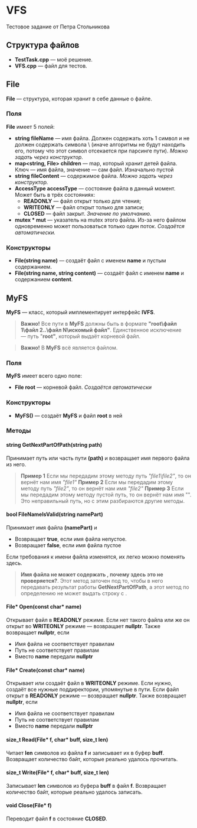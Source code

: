 # VFS

Тестовое задание от Петра Стольникова

## Структура файлов

* **TestTask.cpp** — моё решение.
* **VFS.cpp** — файл для тестов.

## File

**File** — структура, которая хранит в себе данные о файле. 

### Поля
**File** имеет 5 полей:
* **string fileName** — имя файла. Должен содержать хоть 1 символ и не должен содержать символа \ (иначе алгоритмы не будут находить его, потому что этот символ отсекается при парсинге пути). _Можно задать через конструктор._
* **map<string, File> children** — map, который хранит детей файла. Ключ — имя файла, значение — сам файл. Изначально пустой
* **string fileContent** — содержимое файла. _Можно задать через конструктор._
* **AccessType accessType** — состояние файла в данный момент. Может быть в трёх состояниях:
  * **READONLY** — файл открыт только для чтения;
  * **WRITEONLY** — файл открыт только для записи;
  * **CLOSED** — файл закрыт. _Значение по умолчанию._
*  **mutex * mut** — указатель на mutex этого файла. Из-за него файлом одновременно может пользоваться только один поток. _Создаётся автоматически._

### Конструкторы

* **File(string name)** — создаёт файл с именем **name** и пустым содержанием.
* **File(string name, string content)** — создаёт файл с именем **name** и содержанием **content**.

## MyFS

**MyFS** — класс, который имплементирует интерфейс **IVFS**.
> **Важно!** Все пути в **MyFS** должны быть в формате **"root\файл 1\файл 2\..\файл N\искомый файл"**. Единственное исключение — путь "**root"**, который выдаёт корневой файл.  

> **Важно!** В **MyFS** всё является файлом.

### Поля

**MyFS** имеет всего одно поле:
* **File root** — корневой файл. _Создаётся автоматически_

### Конструкторы

* **MyFS()** — создаёт **MyFS** и файл **root** в ней

### Методы

#### string GetNextPartOfPath(string path)

Принимает путь или часть пути **(path)** и возвращает имя первого файла из него.
> **Пример 1** Если мы передадим этому методу путь _"file1\file2"_, то он вернёт нам имя _"file1"_
> **Пример 2** Если мы передадим этому методу путь _"file2"_, то он вернёт нам имя _"file2"_
> **Пример 3** Если мы передадим этому методу пустой путь, то он вернёт нам имя "". Это неправильный путь, но с этим разбираются другие методы.

#### bool FileNameIsValid(string namePart)

Принимает имя файла **(namePart)** и 
* Возвращает **true**, если имя файла непустое.
* Возвращает **false**, если имя файла пустое

Если требования к имени файла изменятся, их легко можно поменять здесь.
> **Имя файла не может содержать \, почему здесь это не проверяется?**. Этот метод заточен под то, чтобы в него передавать результат работы **GetNextPartOfPath**, а этот метод по определению не может выдать строку с \.

#### File* Open(const char* name)

Открывает файл в **READONLY** режиме. Если нет такого файла или же он открыт во **WRITEONLY** режиме — возвращает **nullptr**.
Также возвращает **nullptr**, если 
* Имя файла не соответствует правилам
* Путь не соответствует правилам
* Вместо **name** передали **nullptr**

#### File* Create(const char* name)

Открывает или создаёт файл в **WRITEONLY** режиме. Если нужно, создаёт все нужные поддиректории, упомянутые в пути. Если файл открыт в **READONLY** режиме — возвращает **nullptr**.
Также возвращает **nullptr**, если 
* Имя файла не соответствует правилам
* Путь не соответствует правилам
* Вместо **name** передали **nullptr**

#### size_t Read(File* f, char* buff, size_t len)

Читает **len** символов из файла **f** и записывает их в буфер **buff**.
Возвращает количество байт, которые реально удалось прочитать.

#### size_t Write(File* f, char* buff, size_t len)

Записывает **len** символов из буфера **buff** в файл **f**.
Возвращает количество байт, которые реально удалось записать.

#### void Close(File* f)

Переводит файл **f** в состояние **CLOSED**.

